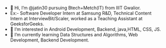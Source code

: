 - 👋 Hi, I’m @jatin30 pursuing Btech+Metch(IT) from IIIT Gwalior.
- Ex:- Software Developer Intern at Samsung R&D, Technical Content Intern at InterviewBit/Scaler, worked as a Teaching Assistant at GeeksforGeeks.  
- 👀 I’m interested in Android Development, Backend, java,HTML, CSS, JS.
- 🌱 I’m currently learning Data Structures and Algorithms, Web Development, Backend Development.

<!---
jatin30/jatin30 is a ✨ special ✨ repository because its `README.md` (this file) appears on your GitHub profile.
You can click the Preview link to take a look at your changes.
--->
